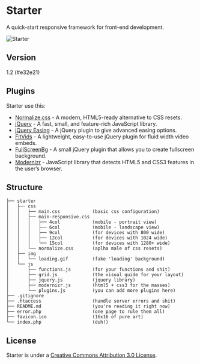 Starter
=======

A quick-start responsive framework for front-end development.

![Starter](http://file.setetres.st/img/starter-header.gif?v=1.2&raw=true)

Version
-------

1.2 (#e32e21)

Plugins
-------

Starter use this:

* [Normalize.css] - A modern, HTML5-ready alternative to CSS resets.
* [jQuery] - A fast, small, and feature-rich JavaScript library.
* [jQuery Easing] - A jQuery plugin to give advanced easing options.
* [FitVids] - A lightweight, easy-to-use jQuery plugin for fluid width video embeds.
* [FullScreenBg] - A small jQuery plugin that allows you to create fullscreen background.
* [Modernizr] - JavaScript library that detects HTML5 and CSS3 features in the user’s browser.

Structure
---------

```
├── starter
│   ├── css
│   │   ├── main.css            (basic css configuration)
│   │   ├── main-responsive.css
│   │   │   ├── 4col            (mobile - portrait view)
│   │   │   ├── 6col            (mobile - landscape view)
│   │   │   ├── 9col            (for devices with 800 wide)
│   │   │   ├── 12col           (for devices with 1024 wide)
│   │   │   └── 15col           (for devices with 1280+ wide)
│   │   └── normalize.css       (aplha male of css resets)
│   ├── img
│   │   └── loading.gif         (fake 'loading' background)
│   └── js
│       ├── functions.js        (for your functions and shit)
│       ├── grid.js             (the visual guide for your layout)
│       ├── jquery.js           (jquery library)
│       ├── modernizr.js        (html5 + css3 for the masses)
│       └── plugins.js          (you can add more plugins here)
├── .gitignore
├── .htaccess                   (handle server errors and shit)
├── README.md                   (you're reading it right now)
├── error.php                   (one page to rule them all)
├── favicon.ico                 (16x16 of pure art)
└── index.php                   (duh!)
```

License
-------

Starter is under a [Creative Commons Attribution 3.0 License].

[Normalize.css]: http://github.com/necolas/normalize.css
[jQuery]: http://github.com/jquery/jquery
[jQuery Easing]: http://github.com/gdsmith/jquery.easing
[FitVids]: http://github.com/davatron5000/FitVids.js
[FullScreenBg]: http://github.com/Gaya/Fullscreen-Background-jQuery-plugin
[Modernizr]: http://github.com/Modernizr/Modernizr
[Creative Commons Attribution 3.0 License]: http://creativecommons.org/licenses/by/3.0